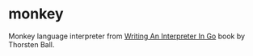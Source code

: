 # monkey

Monkey language interpreter from [Writing An Interpreter In Go](https://interpreterbook.com/) book by Thorsten Ball.